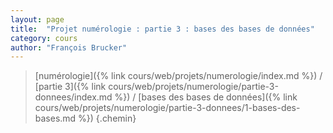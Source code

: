 ```yaml
---
layout: page
title:  "Projet numérologie : partie 3 : bases des bases de données"
category: cours
author: "François Brucker"
---
```


> [numérologie]({% link cours/web/projets/numerologie/index.md %}) / [partie 3]({% link cours/web/projets/numerologie/partie-3-donnees/index.md %}) / [bases des bases de données]({% link cours/web/projets/numerologie/partie-3-donnees/1-bases-des-bases.md %})
{.chemin}


